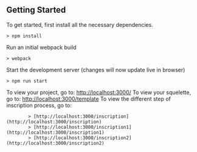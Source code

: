 
## Getting Started

To get started, first install all the necessary dependencies.
```
> npm install
```

Run an initial webpack build
```
> webpack
```

Start the development server (changes will now update live in browser)
```
> npm run start
```

To view your project, go to: [http://localhost:3000/](http://localhost:3000/)
To view your squelette, go to: [http://localhost:3000/template](http://localhost:3000/template)
To view the different step of inscription process, go to:
```
        > [http://localhost:3000/inscription](http://localhost:3000/inscription)
        > [http://localhost:3000/inscription1](http://localhost:3000/inscription1)
        > [http://localhost:3000/inscription2](http://localhost:3000/inscription2)
```



